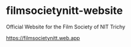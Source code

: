 # filmsocietynitt-website
Official Website for the Film Society of NIT Trichy

https://filmsocietynitt.web.app
